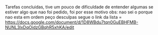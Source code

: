 Tarefas concluidas, tive um pouco de dificuldade de entender algumas se estiver algo que nao foi pedido, foi por esse motivo obs: nao sei o porque nao esta em ordem peço desculpas 
segue o link da lista = https://docs.google.com/document/d/1D8WBdu7tqn0GuEBHFMB-NUNL3lxDqOidzGBqhR5xhKA/edit
